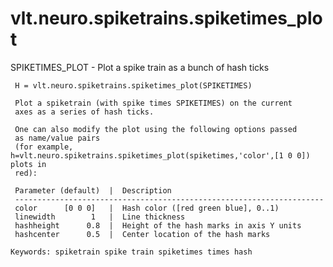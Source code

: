 # vlt.neuro.spiketrains.spiketimes_plot

  SPIKETIMES_PLOT - Plot a spike train as a bunch of hash ticks
 
     H = vlt.neuro.spiketrains.spiketimes_plot(SPIKETIMES)
 
     Plot a spiketrain (with spike times SPIKETIMES) on the current
     axes as a series of hash ticks.
 
     One can also modify the plot using the following options passed
     as name/value pairs
     (for example, h=vlt.neuro.spiketrains.spiketimes_plot(spiketimes,'color',[1 0 0]) plots in
     red):
 
     Parameter (default)  |  Description
     ---------------------------------------------------------------------
     color      [0 0 0]   |  Hash color ([red green blue], 0..1)
     linewidth        1   |  Line thickness
     hashheight      0.8  |  Height of the hash marks in axis Y units
     hashcenter      0.5  |  Center location of the hash marks
 
    Keywords: spiketrain spike train spiketimes times hash
